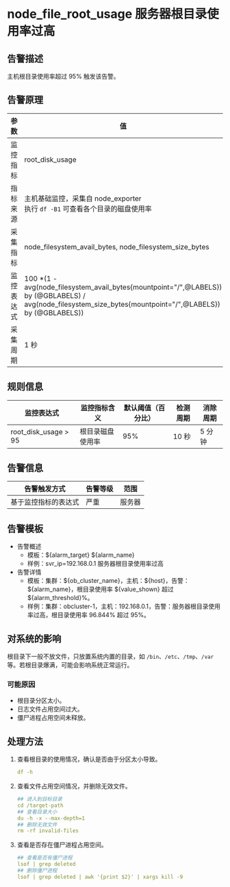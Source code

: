# node_file_root_usage 服务器根目录使用率过高

## 告警描述

主机根目录使用率超过 95% 触发该告警。

## 告警原理

| 参数 | 值 |
| --- | --- |
| 监控指标 | root_disk_usage |
| 指标来源 | 主机基础监控，采集自 node_exporter</br>执行 `df -B1` 可查看各个目录的磁盘使用率 |
| 采集指标 | node_filesystem_avail_bytes, node_filesystem_size_bytes |
| 监控表达式 | 100 *(1 - avg(node_filesystem_avail_bytes{mountpoint="/",@LABELS}) by (@GBLABELS) / avg(node_filesystem_size_bytes{mountpoint="/",@LABELS}) by (@GBLABELS)) |
| 采集周期 | 1 秒 |

## 规则信息

| 监控表达式 | 监控指标含义 | 默认阈值（百分比） | 检测周期 | 消除周期 |
| --- | --- | --- | --- | --- |
| root_disk_usage > 95 | 根目录磁盘使用率 | 95% | 10 秒 | 5 分钟 |

## 告警信息

| 告警触发方式 | 告警等级 | 范围 |
| --- | --- | --- |
| 基于监控指标的表达式 | 严重 | 服务器 |

## 告警模板

* 告警概述
  * 模板：\${alarm_target} ${alarm_name}
  * 样例：svr_ip=192.168.0.1 服务器根目录使用率过高
* 告警详情
  * 模板：集群：\${ob_cluster_name}，主机：\${host}，告警：\${alarm_name}，根目录使用率 \${value_shown} 超过 ${alarm_threshold}%。
  * 样例：集群：obcluster-1，主机：192.168.0.1，告警：服务器根目录使用率过高，根目录使用率 96.844% 超过 95%。

## 对系统的影响

根目录下一般不放文件，只放置系统内置的目录，如 `/bin`、`/etc`、`/tmp`、`/var` 等。若根目录爆满，可能会影响系统正常运行。

### 可能原因

* 根目录分区太小。
* 日志文件占用空间过大。
* 僵尸进程占用空间未释放。

## 处理方法

1. 查看根目录的使用情况，确认是否由于分区太小导致。

    ```yaml
    df -h
    ```

2. 查看文件占用空间情况，并删除无效文件。

    ```yaml
    ## 进入到目标目录
    cd /target-path
    ## 查看目录大小
    du -h -x --max-depth=1
    ## 删除无效文件
    rm -rf invalid-files
    ```

3. 查看是否存在僵尸进程占用空间。

    ```yaml
    ## 查看是否有僵尸进程
    lsof | grep deleted
    ## 删除僵尸进程
    lsof | grep deleted | awk '{print $2}' | xargs kill -9
    ```